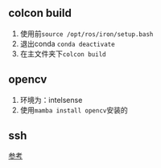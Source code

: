 ## colcon build
1. 使用前`source /opt/ros/iron/setup.bash`
2. 退出conda `conda deactivate`
3. 在主文件夹下`colcon build`

## opencv
1. 环境为：intelsense
2. 使用`mamba install opencv`安装的

## ssh
[参考](https://www.360blogs.top/linux-ssh-without-passwd-login/)